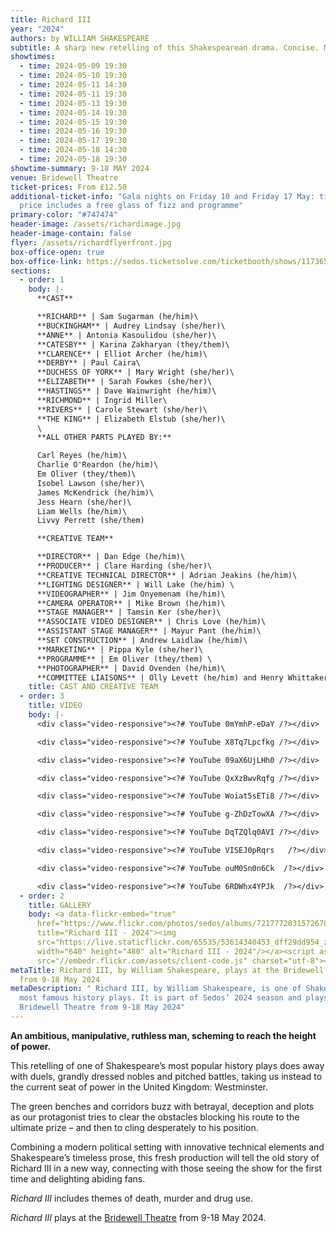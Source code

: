 ```yaml
---
title: Richard III
year: "2024"
authors: by WILLIAM SHAKESPEARE
subtitle: A sharp new retelling of this Shakespearean drama. Concise. Modern. Innovative.
showtimes:
  - time: 2024-05-09 19:30
  - time: 2024-05-10 19:30
  - time: 2024-05-11 14:30
  - time: 2024-05-11 19:30
  - time: 2024-05-13 19:30
  - time: 2024-05-14 19:30
  - time: 2024-05-15 19:30
  - time: 2024-05-16 19:30
  - time: 2024-05-17 19:30
  - time: 2024-05-18 14:30
  - time: 2024-05-18 19:30
showtime-summary: 9-18 MAY 2024
venue: Bridewell Theatre
ticket-prices: From £12.50
additional-ticket-info: "Gala nights on Friday 10 and Friday 17 May: ticket
  price includes a free glass of fizz and programme"
primary-color: "#747474"
header-image: /assets/richardimage.jpg
header-image-contain: false
flyer: /assets/richardflyerfront.jpg
box-office-open: true
box-office-link: https://sedos.ticketsolve.com/ticketbooth/shows/1173652515
sections:
  - order: 1
    body: |-
      **CAST**

      **RICHARD** | Sam Sugarman (he/him)\
      **BUCKINGHAM** | Audrey Lindsay (she/her)\
      **ANNE** | Antonia Kasoulidou (she/her)\
      **CATESBY** | Karina Zakharyan (they/them)\
      **CLARENCE** | Elliot Archer (he/him)\
      **DERBY** | Paul Caira\
      **DUCHESS OF YORK** | Mary Wright (she/her)\
      **ELIZABETH** | Sarah Fowkes (she/her)\
      **HASTINGS** | Dave Wainwright (he/him)\
      **RICHMOND** | Ingrid Miller\
      **RIVERS** | Carole Stewart (she/her)\
      **THE KING** | Elizabeth Elstub (she/her)\
      \
      **ALL OTHER PARTS PLAYED BY:**

      Carl Reyes (he/him)\
      Charlie O'Reardon (he/him)\
      Em Oliver (they/them)\
      Isobel Lawson (she/her)\
      James McKendrick (he/him)\
      Jess Hearn (she/her)\
      Liam Wells (he/him)\
      Livvy Perrett (she/them)

      **CREATIVE TEAM**

      **DIRECTOR** | Dan Edge (he/him)\
      **PRODUCER** | Clare Harding (she/her)\
      **CREATIVE TECHNICAL DIRECTOR** | Adrian Jeakins (he/him)\
      **LIGHTING DESIGNER** | Will Lake (he/him) \
      **VIDEOGRAPHER** | Jim Onyemenam (he/him)\
      **CAMERA OPERATOR** | Mike Brown (he/him)\
      **STAGE MANAGER** | Tamsin Ker (she/her)\
      **ASSOCIATE VIDEO DESIGNER** | Chris Love (he/him)\
      **ASSISTANT STAGE MANAGER** | Mayur Pant (he/him)\
      **SET CONSTRUCTION** | Andrew Laidlaw (he/him)\
      **MARKETING** | Pippa Kyle (she/her)\
      **PROGRAMME** | Em Oliver (they/them) \
      **PHOTOGRAPHER** | David Ovenden (he/him)\
      **COMMITTEE LIAISONS** | Olly Levett (he/him) and Henry Whittaker (he/him)
    title: CAST AND CREATIVE TEAM
  - order: 3
    title: VIDEO
    body: |-
      <div class="video-responsive"><?# YouTube 0mYmhP-eDaY /?></div>

      <div class="video-responsive"><?# YouTube X8Tq7Lpcfkg /?></div>

      <div class="video-responsive"><?# YouTube 09aX6UjLHh0 /?></div>

      <div class="video-responsive"><?# YouTube QxXzBwvRqfg /?></div>

      <div class="video-responsive"><?# YouTube Woiat5sETi8 /?></div>

      <div class="video-responsive"><?# YouTube g-ZhDzTowXA /?></div>

      <div class="video-responsive"><?# YouTube DqTZQlq0AVI /?></div>

      <div class="video-responsive"><?# YouTube VISEJ0pRqrs   /?></div>

      <div class="video-responsive"><?# YouTube ouM0Sn0n6Ck  /?></div>

      <div class="video-responsive"><?# YouTube 6RDWhx4YPJk  /?></div>
  - order: 2
    title: GALLERY
    body: <a data-flickr-embed="true"
      href="https://www.flickr.com/photos/sedos/albums/72177720315726789"
      title="Richard III - 2024"><img
      src="https://live.staticflickr.com/65535/53614340453_dff29dd954_z.jpg"
      width="640" height="480" alt="Richard III - 2024"/></a><script async
      src="//embedr.flickr.com/assets/client-code.js" charset="utf-8"></script>
metaTitle: Richard III, by William Shakespeare, plays at the Bridewell Theatre
  from 9-18 May 2024
metaDescription: " Richard III, by William Shakespeare, is one of Shakespeare’s
  most famous history plays. It is part of Sedos’ 2024 season and plays at the
  Bridewell Theatre from 9-18 May 2024"
---
```

**An ambitious, manipulative, ruthless man, scheming to reach the height of power.**

This retelling of one of Shakespeare’s most popular history plays does away with duels, grandly dressed nobles and pitched battles, taking us instead to the current seat of power in the United Kingdom: Westminster. 

The green benches and corridors buzz with betrayal, deception and plots as our protagonist tries to clear the obstacles blocking his route to the ultimate prize – and then to cling desperately to his position.

Combining a modern political setting with innovative technical elements and Shakespeare’s timeless prose, this fresh production will tell the old story of Richard III in a new way, connecting with those seeing the show for the first time and delighting abiding fans.

*Richard III* includes themes of death, murder and drug use.

*Richard III* plays at the [Bridewell Theatre](https://www.sedos.co.uk/venues/bridewell) from 9-18 May 2024.